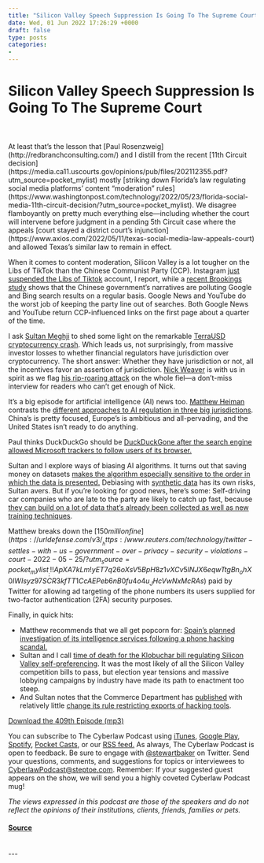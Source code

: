 ```yaml
---
title: "Silicon Valley Speech Suppression Is Going To The Supreme Court"
date: Wed, 01 Jun 2022 17:26:29 +0000
draft: false
type: posts
categories: 
- 
---
```

# Silicon Valley Speech Suppression Is Going To The Supreme Court

<br/>

<br/>
At least that’s the lesson that [Paul Rosenzweig](http://redbranchconsulting.com/) and I distill from the recent [11th Circuit decision](https://media.ca11.uscourts.gov/opinions/pub/files/202112355.pdf?utm_source=pocket_mylist) mostly [striking down Florida’s law regulating social media platforms’ content “moderation” rules](https://www.washingtonpost.com/technology/2022/05/23/florida-social-media-11th-circuit-decision/?utm_source=pocket_mylist). We disagree flamboyantly on pretty much everything else—including whether the court will intervene before judgment in a pending 5th Circuit case where the appeals [court stayed a district court’s injunction](https://www.axios.com/2022/05/11/texas-social-media-law-appeals-court) and allowed Texas’s similar law to remain in effect.  

When it comes to content moderation, Silicon Valley is a lot tougher on the Libs of TikTok than the Chinese Communist Party (CCP). Instagram [just suspended the Libs of Tiktok](https://www.dailywire.com/news/libs-of-tiktok-suspended-from-instagram?utm_source=pocket_mylist) account, I report, while a [recent Brookings study](https://www.brookings.edu/research/winning-the-web-how-beijing-exploits-search-results-to-shape-views-of-xinjiang-and-covid-19/) shows that the Chinese government’s narratives are polluting Google and Bing search results on a regular basis. Google News and YouTube do the worst job of keeping the party line out of searches. Both Google News and YouTube return CCP-influenced links on the first page about a quarter of the time.              

I ask [Sultan Meghji](https://carnegieendowment.org/experts/1778) to shed some light on the remarkable [TerraUSD cryptocurrency crash](https://www.wsj.com/articles/terrausd-crash-led-to-vanished-savings-shattered-dreams-11653649201?mod=hp_lead_pos7&utm_source=pocket_mylist). Which leads us, not surprisingly, from massive investor losses to whether financial regulators have jurisdiction over cryptocurrency. The short answer: Whether they have jurisdiction or not, all the incentives favor an assertion of jurisdiction. [Nick Weaver](http://www1.icsi.berkeley.edu/~nweaver/) is with us in spirit as we flag [his rip-roaring attack](https://www.currentaffairs.org/2022/05/why-this-computer-scientist-says-all-cryptocurrency-should-die-in-a-fire/?utm_source=pocket_mylist) on the whole fiel—a don’t-miss interview for readers who can’t get enough of Nick. 

It’s a big episode for artificial intelligence (AI) news too. [Matthew Heiman](https://nationalsecurity.gmu.edu/matthew-r-a-heiman/) contrasts the [different approaches to AI regulation in three big jurisdictions](https://www.cnbc.com/2022/05/26/china-and-europe-are-leading-the-push-to-regulate-ai.html?utm_source=pocket_mylist). China’s is pretty focused, Europe’s is ambitious and all-pervading, and the United States isn’t ready to do anything. 

Paul thinks DuckDuckGo should be [DuckDuckGone after the search engine allowed Microsoft trackers to follow users of its browser.](https://www.bleepingcomputer.com/news/security/duckduckgo-browser-allows-microsoft-trackers-due-to-search-agreement/?utm_source=pocket_mylist) 

Sultan and I explore ways of biasing AI algorithms. It turns out that saving money on datasets [makes the algorithm especially sensitive to the order in which the data is presented.](https://www.lightbluetouchpaper.org/2021/04/23/data-ordering-attacks/?utm_source=pocket_mylist) Debiasing with [synthetic data](https://iai.tv/articles/we-should-all-be-worried-about-synthetic-data-auid-2138&utm_source=reddit&_auid=2020?utm_source=pocket_mylist) has its own risks, Sultan avers. But if you’re looking for good news, here’s some: Self-driving car companies who are late to the party are likely to catch up fast, because [they can build on a lot of data that’s already been collected as well as new training techniques](https://www.technologyreview.com/2022/05/27/1052826/ai-reinforcement-learning-self-driving-cars-autonomous-vehicles-wayve-waabi-cruise/?utm_source=pocket_mylist).

Matthew breaks down the [$150 million fine](https://urldefense.com/v3/__https:/www.reuters.com/technology/twitter-settles-with-us-government-over-privacy-security-violations-court-2022-05-25/?utm_source=pocket_mylist__;!!ApXA7kLm!yET7q26oXsV5BpH8z1vXCv5lNJX6eqwTtgBn_ohX0IWIsyz97SCR3kfTT1CcAEPeb6nB0fu4o4u_JHcVwNxMcRAs$) paid by Twitter for allowing ad targeting of the phone numbers its users supplied for two-factor authentication (2FA) security purposes.

Finally, in quick hits:

-   Matthew recommends that we all get popcorn for: [Spain’s planned investigation of its intelligence services following a phone hacking scandal.](https://therecord.media/spains-pm-vows-to-reform-intelligence-services-following-phone-hacking-scandal/?utm_source=pocket_mylist)
-   Sultan and I call [time of death for the Klobuchar bill regulating Silicon Valley self-preferencing](https://subscriber.politicopro.com/article/2022/05/revised-tech-antitrust-bill-attempts-to-address-privacy-cybersecurity-concerns-00035498?utm_source=pocket_mylist). It was the most likely of all the Silicon Valley competition bills to pass, but election year tensions and massive lobbying campaigns by industry have made its path to enactment too steep.
-   And Sultan notes that the Commerce Department has [published](https://www.govinfo.gov/content/pkg/FR-2022-05-26/pdf/2022-11282.pdf?utm_source=pocket_mylist) with relatively little [change its rule restricting exports of hacking tools](https://www.meritalk.com/articles/commerce-dept-issues-rule-to-restrict-cyber-hacking-tools/).

[Download the 409th Episode (mp3)](https://www.steptoe.com/podcasts/TheCyberlawPodcast-409.mp3)

You can subscribe to The Cyberlaw Podcast using [iTunes](https://itunes.apple.com/us/podcast/steptoe-cyberlaw-podcast/id830593115?mt=2), [Google Play](https://play.google.com/music/listen#/ps/Ikx2d2ncjvw6zuoq3zh4qp2i7qu), [Spotify](https://open.spotify.com/show/3Co2wdTUaZr4Xqnlxs4soG), [Pocket Casts](http://pcasts.in/steptoe), or our [RSS feed.](http://www.steptoe.com/feed-Cyberlaw.rss) As always, The Cyberlaw Podcast is open to feedback. Be sure to engage with [@stewartbaker](https://twitter.com/stewartbaker) on Twitter. Send your questions, comments, and suggestions for topics or interviewees to [CyberlawPodcast@steptoe.com](mailto:CyberlawPodcast@steptoe.com). Remember: If your suggested guest appears on the show, we will send you a highly coveted Cyberlaw Podcast mug!

_The views expressed in this podcast are those of the speakers and do not reflect the opinions of their institutions, clients, friends, families or pets._

#### [Source](https://sites.libsyn.com/52286/silicon-valley-speech-suppression-is-going-to-the-supreme-court)

<br/>
---
